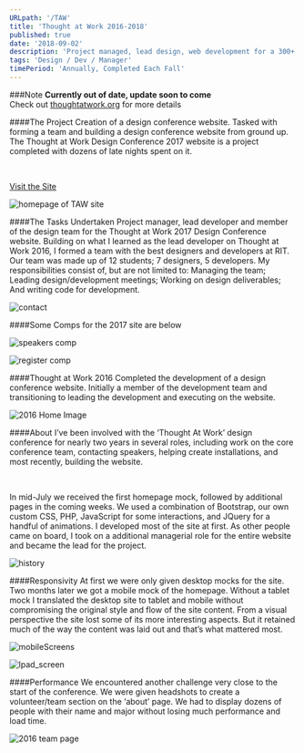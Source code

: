 ```yaml
---
URLpath: '/TAW'
title: 'Thought at Work 2016-2018'
published: true
date: '2018-09-02'
description: 'Project managed, lead design, web development for a 300+ attendee conference.'
tags: 'Design / Dev / Manager'
timePeriod: 'Annually, Completed Each Fall'
---
```


###Note
**Currently out of date, update soon to come**
<br/>
Check out <a href="http://www.thoughtatwork.org">thoughtatwork.org</a> for more details


####The Project
Creation of a design conference website. Tasked with forming a team and building a design conference website from ground up. The Thought at Work Design Conference 2017 website is a project completed with dozens of late nights spent on it.


<br/>

<a href="http://thoughtatwork.cias.rit.edu/">Visit the Site</a>


![homepage of TAW site](https://www.jacobdfrank.com/images/taw/home.png)


####The Tasks Undertaken
Project manager, lead developer and member of the design team for the Thought at Work 2017 Design Conference website. Building on what I learned as the lead developer on Thought at Work 2016, I formed a team with the best designers and developers at RIT. Our team was made up of 12 students; 7 designers, 5 developers. My responsibilities consist of, but are not limited to: Managing the team; Leading design/development meetings; Working on design deliverables; And writing code for development.


![contact](https://www.jacobdfrank.com/images/taw/contact.png)


####Some Comps for the 2017 site are below


![speakers comp](https://www.jacobdfrank.com/images/taw/speakers-comp.jpg)


![register comp](https://www.jacobdfrank.com/images/taw/register-comp.jpg)


####Thought at Work 2016
Completed the development of a design conference website. Initially a member of the development team and transitioning to leading the development and executing on the website.


![2016 Home Image](https://www.jacobdfrank.com/images/taw/HomeImage.png)


####About
I’ve been involved with the ‘Thought At Work’ design conference for nearly two years in several roles, including work on the core conference team, contacting speakers, helping create installations, and most recently, building the website.

<br/>

In mid-July we received the first homepage mock, followed by additional pages in the coming weeks. We used a combination of Bootstrap, our own custom CSS, PHP, JavaScript for some interactions, and JQuery for a handful of animations. I developed most of the site at first. As other people came on board, I took on a additional managerial role for the entire website and became the lead for the project.


![history](https://www.jacobdfrank.com/images/taw/history.png)


####Responsivity
At first we were only given desktop mocks for the site. Two months later we got a mobile mock of the homepage. Without a tablet mock I translated the desktop site to tablet and mobile without compromising the original style and flow of the site content. From a visual perspective the site lost some of its more interesting aspects. But it retained much of the way the content was laid out and that’s what mattered most.



![mobileScreens](https://www.jacobdfrank.com/images/taw/mobileScreens.png)



![Ipad_screen](https://www.jacobdfrank.com/images/taw/Ipad_screen.png)


####Performance
We encountered another challenge very close to the start of the conference. We were given headshots to create a volunteer/team section on the ‘about’ page. We had to display dozens of people with their name and major without losing much performance and load time.


![2016 team page](https://www.jacobdfrank.com/images/taw/team.png)
